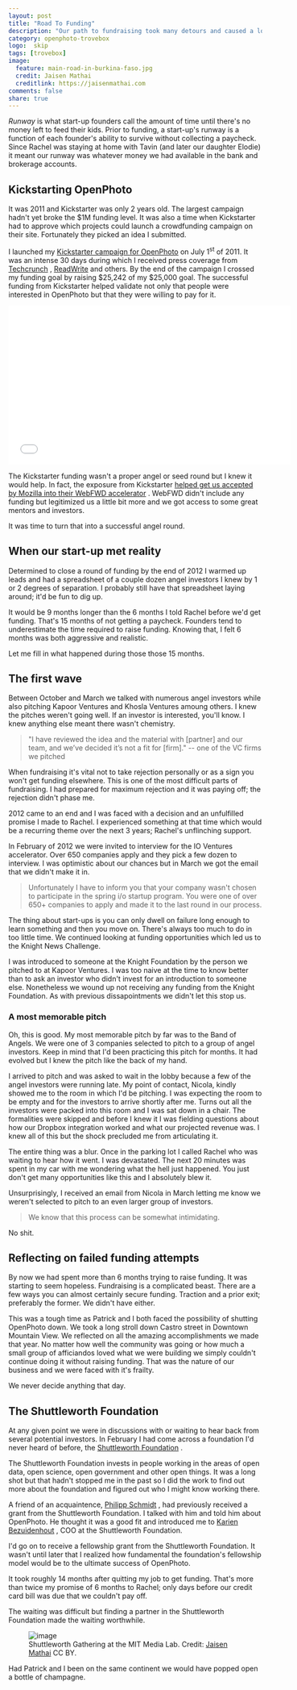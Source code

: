 ```yaml
---
layout: post
title: "Road To Funding"
description: "Our path to fundraising took many detours and caused a lot more stress than I imagined."
category: openphoto-trovebox
logo:  skip
tags: [trovebox]
image:
  feature: main-road-in-burkina-faso.jpg
  credit: Jaisen Mathai
  creditlink: https://jaisenmathai.com
comments: false
share: true
---
```


*Runway* is what start-up founders call the amount of time until there's no money left to feed their kids. Prior to funding, a start-up's runway is a function of each founder's ability to survive without collecting a paycheck. Since Rachel was staying at home with Tavin (and later our daughter Elodie) it meant our runway was whatever money we had available in the bank and brokerage accounts.

## Kickstarting OpenPhoto

It was 2011 and Kickstarter was only 2 years old. The largest campaign hadn't yet broke the $1M funding level. It was also a time when Kickstarter had to approve which projects could launch a crowdfunding campaign on their site. Fortunately they picked an idea I submitted.

I launched my [Kickstarter campaign for OpenPhoto](https://www.kickstarter.com/projects/jmathai/openphoto-a-photo-service-for-your-s3-or-dropbox-a) <small><i class="icon-external-link"></i></small> on July 1<sup>st</sup> of 2011. It was an intense 30 days during which I received press coverage from [Techcrunch](http://techcrunch.com/2011/06/29/former-yahoo-engineer-quits-to-build-a-flickr-killer-on-kickstarter/) <small><i class="icon-external-link"></i></small>, [ReadWrite](http://readwrite.com/2011/06/20/save_your_photos_to_amazon_or_dropbox_with_app_pla) <small><i class="icon-external-link"></i></small> and others. By the end of the campaign I crossed my funding goal by raising $25,242 of my $25,000 goal. The successful funding from Kickstarter helped validate not only that people were interested in OpenPhoto but that they were willing to pay for it.

<iframe width="560" height="315" src="//www.youtube.com/embed/DO5PSaB8LYs?rel=0" frameborder="0" allowfullscreen></iframe>

The Kickstarter funding wasn't a proper angel or seed round but I knew it would help. In fact, the exposure from Kickstarter [helped get us accepted by Mozilla into their WebFWD accelerator](http://blog.webfwd.org/post/9300091721/webfwd-welcomes-the-first-fellows) <small><i class="icon-external-link"></i></small>. WebFWD didn't include any funding but legitimized us a little bit more and we got access to some great mentors and investors.

It was time to turn that into a successful angel round.

## When our start-up met reality

Determined to close a round of funding by the end of 2012 I warmed up leads and had a spreadsheet of a couple dozen angel investors I knew by 1 or 2 degrees of separation. I probably still have that spreadsheet laying around; it'd be fun to dig up.

It would be 9 months longer than the 6 months I told Rachel before we'd get funding. That's 15 months of not getting a paycheck. Founders tend to underestimate the time required to raise funding. Knowing that, I felt 6 months was both aggressive and realistic. 

Let me fill in what happened during those those 15 months.

## <a name="first-wave"></a>The first wave

Between October and March we talked with numerous angel investors while also pitching Kapoor Ventures and Khosla Ventures amoung others. I knew the pitches weren't going well. If an investor is interested, you'll know. I knew anything else meant there wasn't chemistry.

> "I have reviewed the idea and the material with [partner] and our team, and we’ve decided it’s not a fit for [firm]." -- one of the VC firms we pitched

When fundraising it's vital not to take rejection personally or as a sign you won't get funding elsewhere. This is one of the most difficult parts of fundraising. I had prepared for maximum rejection and it was paying off; the rejection didn't phase me.

2012 came to an end and I was faced with a decision and an unfulfilled promise I made to Rachel. I experienced something at that time which would be a recurring theme over the next 3 years; Rachel's unflinching support.

In February of 2012 we were invited to interview for the IO Ventures accelerator. Over 650 companies apply and they pick a few dozen to interview. I was optimistic about our chances but in March we got the email that we didn't make it in.

> Unfortunately I have to inform you that your company wasn't chosen to participate in the spring i/o startup program.  You were one of over 650+ companies to apply and made it to the last round in our process.

The thing about start-ups is you can only dwell on failure long enough to learn something and then you move on. There's always too much to do in too little time. We continued looking at funding opportunities which led us to the Knight News Challenge.

I was introduced to someone at the Knight Foundation by the person we pitched to at Kapoor Ventures. I was too naive at the time to know better than to ask an investor who didn't invest for an introduction to someone else. Nonetheless we wound up not receiving any funding from the Knight Foundation. As with previous dissapointments we didn't let this stop us.

### A most memorable pitch

Oh, this is good. My most memorable pitch by far was to the Band of Angels. We were one of 3 companies selected to pitch to a group of angel investors. Keep in mind that I'd been practicing this pitch for months. It had evolved but I knew the pitch like the back of my hand.

I arrived to pitch and was asked to wait in the lobby because a few of the angel investors were running late. My point of contact, Nicola, kindly showed me to the room in which I'd be pitching. I was expecting the room to be empty and for the investors to arrive shortly after me. Turns out all the investors were packed into this room and I was sat down in a chair. The formalities were skipped and before I knew it I was fielding questions about how our Dropbox integration worked and what our projected revenue was. I knew all of this but the shock precluded me from articulating it.

The entire thing was a blur. Once in the parking lot I called Rachel who was waiting to hear how it went. I was devastated. The next 20 minutes was spent in my car with me wondering what the hell just happened. You just don't get many opportunities like this and I absolutely blew it.

Unsurprisingly, I received an email from Nicola in March letting me know we weren't selected to pitch to an even larger group of investors.

> We know that this process can be somewhat intimidating.

No shit.

## <a name="failed"></a>Reflecting on failed funding attempts

By now we had spent more than 6 months trying to raise funding. It was starting to seem hopeless. Fundraising is a complicated beast. There are a few ways you can almost certainly secure funding. Traction and a prior exit; preferably the former. We didn't have either.

This was a tough time as Patrick and I both faced the possibility of shutting OpenPhoto down.  We took a long stroll down Castro street in Downtown Mountain View. We reflected on all the amazing accomplishments we made that year. No matter how well the community was going or how much a small group of afficiandos loved what we were building we simply couldn't continue doing it without raising funding. That was the nature of our business and we were faced with it's frailty.

We never decide anything that day.

## The Shuttleworth Foundation

At any given point we were in discussions with or waiting to hear back from several potential investors. In February I had come across a foundation I'd never heard of before, the [Shuttleworth Foundation](https://www.shuttleworthfoundation.org/) <small><i class="icon-external-link"></i></small>.

The Shuttleworth Foundation invests in people working in the areas of open data, open science, open government and other open things. It was a long shot but that hadn't stopped me in the past so I did the work to find out more about the foundation and figured out who I might know working there.

A friend of an acquaintence, [Philipp Schmidt](http://www.media.mit.edu/people/ps1) <small><i class="icon-external-link"></i></small>, had previously received a grant from the Shuttleworth Foundation. I talked with him and told him about OpenPhoto. He thought it was a good fit and introduced me to [Karien Bezuidenhout](https://www.shuttleworthfoundation.org/about-us/team/karien-bezuidenhout-chief-operating-officer/) <small><i class="icon-external-link"></i></small>, COO at the Shuttleworth Foundation.

I'd go on to receive a fellowship grant from the Shuttleworth Foundation. It wasn't until later that I realized how fundamental the foundation's fellowship model would be to the ultimate success of OpenPhoto.

It took roughly 14 months after quitting my job to get funding. That's more than twice my promise of 6 months to Rachel; only days before our credit card bill was due that we couldn't pay off.

The waiting was difficult but finding a partner in the Shuttleworth Foundation made the waiting worthwhile.

<figure>
	<img src="/images/photos/2013-05-27-shuttleworth-gathering-mit-media-lab.jpg" alt="image" />
	<figcaption>Shuttleworth Gathering at the MIT Media Lab. Credit: <a href="/">Jaisen Mathai</a> CC BY.</figcaption>
</figure>

Had Patrick and I been on the same continent we would have popped open a bottle of champagne.
